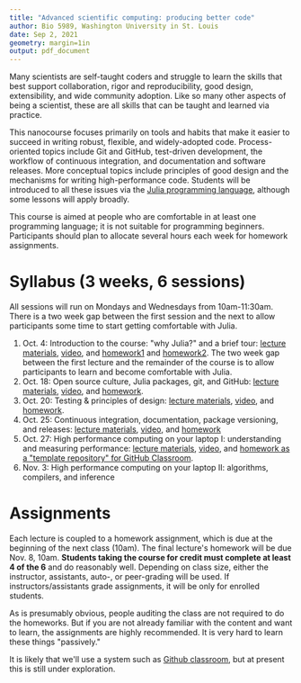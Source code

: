 ```yaml
---
title: "Advanced scientific computing: producing better code"
author: Bio 5989, Washington University in St. Louis
date: Sep 2, 2021
geometry: margin=1in
output: pdf_document
---
```


Many scientists are self-taught coders and struggle to learn the skills that best support collaboration, rigor and reproducibility, good design, extensibility, and wide community adoption.  Like so many other aspects of being a scientist, these are all skills that can be taught and learned via practice.

This nanocourse focuses primarily on tools and habits that make it easier to succeed in writing robust, flexible, and widely-adopted code.  Process-oriented topics include Git and GitHub, test-driven development, the workflow of continuous integration, and documentation and software releases.  More conceptual topics include principles of good design and the mechanisms for writing high-performance code.  Students will be introduced to all these issues via the [Julia programming language](https://julialang.org/), although some lessons will apply broadly.

This course is aimed at people who are comfortable in at least one programming language; it is not suitable for programming beginners.  Participants should plan to allocate several hours each week for homework assignments.

# Syllabus (3 weeks, 6 sessions)

All sessions will run on Mondays and Wednesdays from 10am-11:30am.  There is a two week gap between the first session and the next to allow participants some time to start getting comfortable with Julia.

1. Oct. 4: Introduction to the course: "why Julia?" and a brief tour: [lecture materials](../lectures/intro/intro-julia.ipynb), [video](https://youtu.be/x4oi0IKf52w), and [homework1](../homeworks/learning_julia1.md) and [homework2](../homeworks/learning_julia2.md). The two week gap between the first lecture and the remainder of the course is to allow participants to learn and become comfortable with Julia.
2. Oct. 18: Open source culture, Julia packages, git, and GitHub: [lecture materials](../lectures/pkgs_git_github/pkgs_git_github.ipynb), [video](https://www.youtube.com/watch?v=cquJ9kPkwR8), and [homework](../homeworks/pkgs_git_github.md).
3. Oct. 20: Testing & principles of design: [lecture materials](../lectures/tdd/Testing_and_design.ipynb), [video](https://youtu.be/yYqaosGFwAc), and [homework](../homeworks/tdd.md).
4. Oct. 25: Continuous integration, documentation, package versioning, and releases: [lecture materials](../lectures/ci_docs/CIandDocs.ipynb), [video](https://youtu.be/unXzO6amVoQ), and [homework](../homeworks/docs_ci_semver.md)
5. Oct. 27: High performance computing on your laptop I: understanding and measuring performance: [lecture materials](../lectures/perf1/perf1.ipynb), [video](https://youtu.be/_oRRbuuxnjY), and [homework as a "template repository" for GitHub Classroom](https://github.com/AdvancedScientificComputingInJuliaWashU/Performance.jl).
6. Nov. 3: High performance computing on your laptop II: algorithms, compilers, and inference

# Assignments

Each lecture is coupled to a homework assignment, which is due at the beginning of the next class (10am).  The final lecture's homework will be due Nov. 8, 10am. **Students taking the course for credit must complete at least 4 of the 6** and do reasonably well.  Depending on class size, either the instructor, assistants, auto-, or peer-grading will be used. If instructors/assistants grade assignments, it will be only for enrolled students.

As is presumably obvious, people auditing the class are not required to do the homeworks. But if you are not already familiar with the content and want to learn, the assignments are highly recommended. It is very hard to learn these things "passively."

It is likely that we'll use a system such as [Github classroom](https://classroom.github.com/), but at present this is still under exploration.
